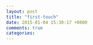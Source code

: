 ```yaml
---
layout: post
title: "first-touch"
date: 2015-01-04 15:30:17 +0800
comments: true
categories: 
---
```

